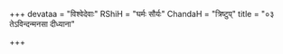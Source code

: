 +++
devataa = "विश्वेदेवाः"
RShiH = "घर्मः सौर्यः"
ChandaH = "त्रिष्टुप्"
title = "०३ तेऽविन्दन्मनसा दीध्याना"

+++
